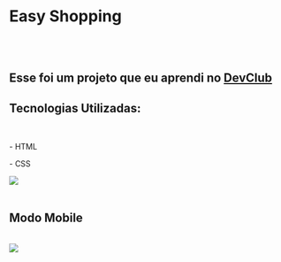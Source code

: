 <h1>Easy Shopping</h1>
<br>
<br>
<h2>Esse foi um projeto que eu aprendi no <a href="https://rodolfomori.com.br/devclub">DevClub<a/></h2>

<h2>Tecnologias Utilizadas:</h2>
<br>
<p>- HTML</p>
<p>- CSS</p>
 
<img src="https://github.com/bilby1/easy-shopping/blob/main/assets/Shopping%20via%20Desktop.PNG?raw=true"/>
<br>
<br>
<h2>Modo Mobile</h2>
<br>
<img src="https://github.com/bilby1/easy-shopping/blob/main/assets/Shopping%20via%20Mobile%20-%20mobile.png?raw=true"/>


